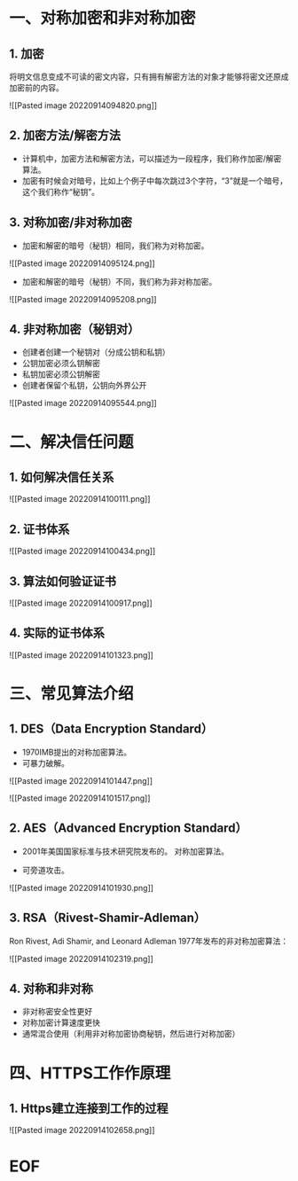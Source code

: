 # 一、对称加密和非对称加密

## 1. 加密

将明文信息变成不可读的密文内容，只有拥有解密方法的对象才能够将密文还原成加密前的内容。

![[Pasted image 20220914094820.png]]

## 2. 加密方法/解密方法

- 计算机中，加密方法和解密方法，可以描述为一段程序，我们称作加密/解密算法。
- 加密有时候会对暗号，比如上个例子中每次跳过3个字符，“3”就是一个暗号，这个我们称作“秘钥”。

## 3. 对称加密/非对称加密

- 加密和解密的暗号（秘钥）相同，我们称为对称加密。

![[Pasted image 20220914095124.png]]

- 加密和解密的暗号（秘钥）不同，我们称为非对称加密。

![[Pasted image 20220914095208.png]]

## 4. 非对称加密（秘钥对）

- 创建者创建一个秘钥对（分成公钥和私钥）
- 公钥加密必须么钥解密
- 私钥加密必须公钥解密
- 创建者保留个私钥，公钥向外界公开

![[Pasted image 20220914095544.png]]


# 二、解决信任问题

## 1. 如何解决信任关系

![[Pasted image 20220914100111.png]]

## 2. 证书体系

![[Pasted image 20220914100434.png]]

## 3. 算法如何验证证书

![[Pasted image 20220914100917.png]]

## 4. 实际的证书体系

![[Pasted image 20220914101323.png]]


# 三、常见算法介绍

## 1. DES（Data Encryption Standard）

- 1970IMB提出的对称加密算法。
- 可暴力破解。

![[Pasted image 20220914101447.png]]

![[Pasted image 20220914101517.png]]

## 2. AES（Advanced Encryption Standard）

- 2001年美国国家标准与技术研究院发布的。
	对称加密算法。

- 可旁道攻击。

![[Pasted image 20220914101930.png]]

## 3. RSA（Rivest-Shamir-Adleman）

Ron Rivest, Adi Shamir, and Leonard Adleman 1977年发布的非对称加密算法：

![[Pasted image 20220914102319.png]]

## 4. 对称和非对称

-  非对称密安全性更好
-  对称加密计算速度更快
- 通常混合使用（利用非对称加密协商秘钥，然后进行对称加密）


# 四、HTTPS工作作原理

## 1. Https建立连接到工作的过程

![[Pasted image 20220914102658.png]]



# EOF


